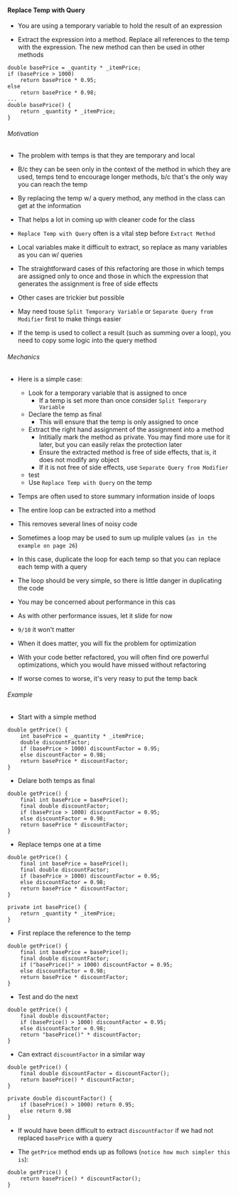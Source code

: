 #### Replace Temp with Query

- You are using a temporary variable to hold the result of an expression

- Extract the expression into a method. Replace all references to the temp with the expression. The new method can then be used in other methods

```
double basePrice = _quantity * _itemPrice;
if (basePrice > 1000)
    return basePrice * 0.95;
else
    return basePrice * 0.98;
...
double basePrice() {
    return _quantity * _itemPrice;
}
```

###### Motivation

- The problem with temps is that they are temporary and local
- B/c they can be seen only in the context of the method in which they are used, temps tend to encourage longer methods, b/c that's the only way you can reach the temp
- By replacing the temp w/ a query method, any method in the class can get at the information
- That helps a lot in coming up with cleaner code for the class

- `Replace Temp with Query` often is a vital step before `Extract Method`
- Local variables make it difficult to extract, so replace as many variables as you can w/ queries

- The straightforward cases of this refactoring are those in which temps are assigned only to once and those in which the expression that generates the assignment is free of side effects
- Other cases are trickier but possible
- May need touse `Split Temporary Variable` or `Separate Query from Modifier` first to make things easier
- If the temp is used to collect a result (such as summing over a loop), you need to copy some logic into the query method

###### Mechanics

- Here is a simple case:
    * Look for a temporary variable that is assigned to once
        * If a temp is set more than once consider `Split Temporary Variable`
    * Declare the temp as final
        * This will ensure that the temp is only assigned to once
    * Extract the right hand assignment of the assignment into a method
        * Intitially mark the method as private. You may find more use for it later, but you can easily relax the protection later
        * Ensure the extracted method is free of side effects, that is, it does not modify any object
        * If it is not free of side effects, use `Separate Query from Modifier`
    * test
    * Use `Replace Temp with Query` on the temp

- Temps are often used to store summary information inside of loops
- The entire loop can be extracted into a method
- This removes several lines of noisy code
- Sometimes a loop may be used to sum up muliple values (`as in the example on page 26`)
- In this case, duplicate the loop for each temp so that you can replace each temp with a query
- The loop should be very simple, so there is little danger in duplicating the code

- You may be concerned about performance in this cas
- As with other performance issues, let it slide for now
- `9/10` it won't matter
- When it does matter, you will fix the problem for optimization
- With your code better refactored, you will often find ore powerful optimizations, which you would have missed without refactoring
- If worse comes to worse, it's very reasy to put the temp back

###### Example

- Start with a simple method

```
double getPrice() {
    int basePrice = _quantity * _itemPrice;
    double discountFactor;
    if (basePrice > 1000) discountFactor = 0.95;
    else discountFactor = 0.98;
    return basePrice * discountFactor;
}
```

 - Delare both temps as final

 ```
 double getPrice() {
     final int basePrice = basePrice();
     final double discountFactor;
     if (basePrice > 1000) discountFactor = 0.95;
     else discountFactor = 0.98;
     return basePrice * discountFactor;
 }
```

- Replace temps one at a time

```
double getPrice() {
    final int basePrice = basePrice();
    final double discountFactor;
    if (basePrice > 1000) discountFactor = 0.95;
    else discountFactor = 0.98;
    return basePrice * discountFactor;
}

private int basePrice() {
    return _quantity * _itemPrice;
}
```

- First replace the reference to the temp

```
double getPrice() {
    final int basePrice = basePrice();
    final double discountFactor;
    if ("basePrice()" > 1000) discountFactor = 0.95;
    else discountFactor = 0.98;
    return basePrice * discountFactor;
}
```

- Test and do the next

```
double getPrice() {
    final double discountFactor;
    if (basePrice() > 1000) discountFactor = 0.95;
    else discountFactor = 0.98;
    return "basePrice()" * discountFactor;
}
```

- Can extract `discountFactor` in a similar way

```
double getPrice() {
    final double discountFactor = discountFactor();
    return basePrice() * discountFactor;
}

private double discountFactor() {
    if (basePrice() > 1000) return 0.95;
    else return 0.98
}
```

- If would have been difficult to extract `discountFactor` if we had not replaced `basePrice` with a query

- The `getPrice` method ends up as follows (`notice how much simpler this is`):

```
double getPrice() {
    return basePrice() * discountFactor();
}
```